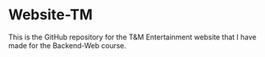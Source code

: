 # Website-TM
This is the GitHub repository for the T&amp;M Entertainment website that I have made for the Backend-Web course.
